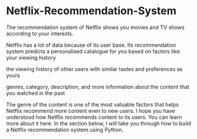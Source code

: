 # Netflix-Recommendation-System

The recommendation system of Netflix shows you movies and TV shows according to your interests.

Netflix has a lot of data because of its user base. Its recommendation system predicts a personalised catalogue for you based on factors like:
your viewing history 

the viewing history of other users with similar tastes and preferences as yours

genres, category, description, and more information about the content that you watched in the past

The genre of the content is one of the most valuable factors that helps Netflix recommend more content even to new users. I hope you have understood how Netflix recommends content to its users. You can learn more about it here. In the section below, I will take you through how to build a Netflix recommendation system using Python.

